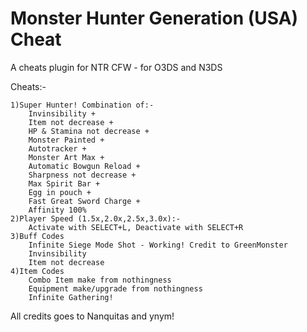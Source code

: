 # Monster Hunter Generation (USA) Cheat

A cheats plugin for NTR CFW - for O3DS and N3DS

Cheats:-

	1)Super Hunter! Combination of:- 
		Invinsibility + 
		Item not decrease + 
		HP & Stamina not decrease + 
		Monster Painted + 
		Autotracker + 
		Monster Art Max + 
		Automatic Bowgun Reload + 
		Sharpness not decrease + 
		Max Spirit Bar + 
		Egg in pouch + 
		Fast Great Sword Charge + 
		Affinity 100%
	2)Player Speed (1.5x,2.0x,2.5x,3.0x):- 
		Activate with SELECT+L, Deactivate with SELECT+R
	3)Buff Codes
		Infinite Siege Mode Shot - Working! Credit to GreenMonster
		Invinsibility
		Item not decrease
	4)Item Codes
		Combo Item make from nothingness
		Equipment make/upgrade from nothingness
		Infinite Gathering!

All credits goes to Nanquitas and ynym!
